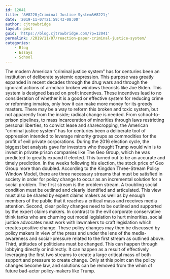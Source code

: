 ```yaml
---
id: 12041
title: '&#8220;Criminal Justice System&#8221;'
date: '2019-11-07T21:59:43-08:00'
author: cjtrowbridge
layout: post
guid: 'https://blog.cjtrowbridge.com/?p=12041'
permalink: /2019/11/07/reaction-paper-criminal-justice-system/
categories:
    - Blog
    - Essays
    - School
---
```


The modern American “criminal justice system” has for centuries been an institution of deliberate systemic oppression. This purpose was greatly expanded in recent decades through the drug wars and through the ignorant actions of armchair broken windows theorists like Joe Biden. This system is designed based on profit incentives. These incentives lead to no consideration of whether it is a good or effective system for reducing crime or reforming inmates, only how it can make more money for its greedy masters. There may be a way to reform this broken and toxic system, but not apparently from the inside; radical change is needed. From school-to-prison pipelines, to mass incarceration of minorities through laws restricting personal liberties, to convict lease and sharecropping, the American “criminal justice system” has for centuries been a deliberate tool of oppression intended to leverage minority groups as commodities for the profit of evil private corporations. During the 2016 election cycle, the biggest bet analysts gave for investors who thought Trump would win is to invest in private prison companies like The Geo Group, which he was predicted to greatly expand if elected. This turned out to be an accurate and timely prediction. In the weeks following his election, the stock price of Geo Group more than doubled. According to the Kingdon Three-Stream Policy Window Model, there are three necessary streams that must be satisfied in society in order for policy change to occur as an incremental solution for a social problem. The first stream is the problem stream. A troubling social condition must be outlined and clearly identified and articulated. This view must also be shared by expert claims makers as well as by enough members of the public that it reaches a critical mass and receives media attention. Second, clear policy changes need to be outlined and supported by the expert claims makers. In contrast to the evil corporate conservative think tanks who are churning out model legislation to hurt minorities, social justice advocates must work with lawmakers to craft legislation which creates positive change. These policy changes may then be discussed by policy makers in view of the press and under the lens of the media-awareness and social-pressure related to the first stream as outlined above. Third, attitudes of politicians must be changed. This can happen through lobbying directly or indirectly. It can happen as a result of effectively leveraging the first two streams to create a large critical mass of both support and pressure to create change. Only at this point can the policy changes become law, and solutions can be removed from the whim of future bad-actor policy-makers like Trump.